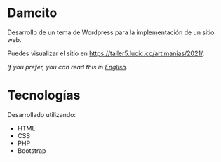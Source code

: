 # Damcito

Desarrollo de un tema de Wordpress para la implementación de un sitio web. 

Puedes visualizar el sitio en https://taller5.ludic.cc/artimanias/2021/.

*If you prefer, you can read this in [English](README.md).*

# Tecnologías

Desarrollado utilizando:
- HTML
- CSS
- PHP
- Bootstrap
